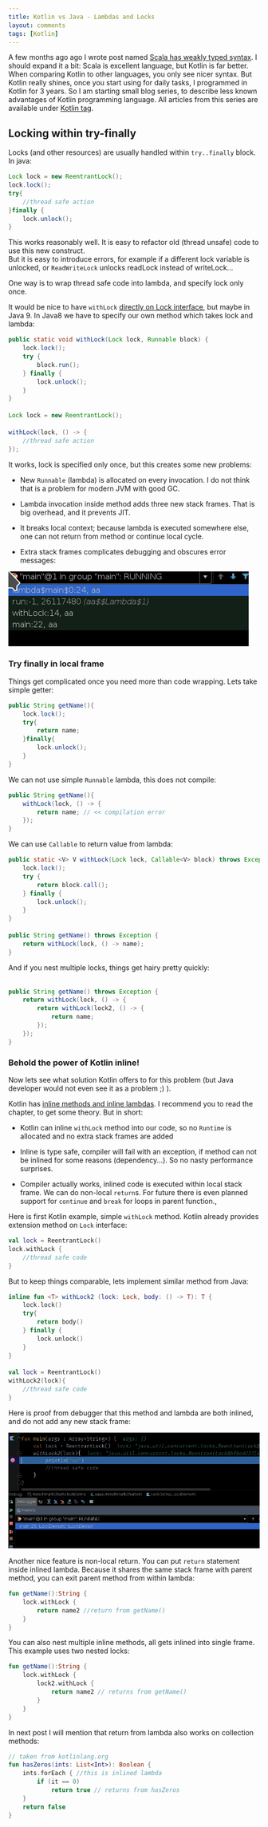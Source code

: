 ```yaml
---
title: Kotlin vs Java - Lambdas and Locks
layout: comments
tags: [Kotlin]
---
```


A few months ago ago I wrote post named [Scala has weakly typed syntax](http://www.mapdb.org/blog/scala_has_weakly_typed_syntax/). 
I should expand it a bit: Scala is excellent language, but Kotlin is far better. 
When comparing Kotlin to other languages, you only see nicer syntax. 
But Kotlin really shines, once you start using  for daily tasks, I programmed in Kotlin for 3 years. 
So I am starting small blog series, to describe less known advantages of Kotlin programming language. 
All articles from this series are available under [Kotlin tag](http://www.mapdb.org/blog/tag/#Kotlin).

## Locking within try-finally

Locks (and other resources) are usually handled within `try..finally` block. In java:

```java
Lock lock = new ReentrantLock();       
lock.lock();
try{
    //thread safe action
}finally {
    lock.unlock();
}
```
This works reasonably well. 
It is easy to refactor old (thread unsafe) code to use this new construct.    
But it is easy to introduce errors, 
for example if a different lock variable is unlocked, or `ReadWriteLock` unlocks readLock instead of writeLock... 

One way is to wrap thread safe code into lambda, and specify lock only once.

It would be nice to have `withLock` [directly on Lock interface](https://stackoverflow.com/questions/24034240/why-didnt-java-8-add-withlock-default-methods-to-the-java-util-concurrent-lo), but maybe in Java 9. 
In Java8 we have to specify our own method which takes lock and lambda:

```java
public static void withLock(Lock lock, Runnable block) {
    lock.lock();
    try {
        block.run();
    } finally {
        lock.unlock();
    }
}

Lock lock = new ReentrantLock();

withLock(lock, () -> {
    //thread safe action
});
```        

It works, lock is specified only once, but this creates some new problems:

* New `Runnable` (lambda) is allocated on every invocation. I do not think that is a problem for modern JVM with good GC.

* Lambda invocation inside method adds three new stack frames. That is big overhead, and it prevents JIT.

* It breaks local context; because lambda is executed somewhere else, one can not return from method or continue local cycle.
  
* Extra stack frames complicates debugging and obscures error messages: 

![Stack frames from lambda](/images/blog/kotlin1-java-lambda-stack.png)


### Try finally in local frame

Things get complicated once you need more than code wrapping. Lets take simple getter:
```java
public String getName(){
    lock.lock();
    try{
        return name;    
    }finally{
        lock.unlock();    
    }
}
```
We can not use simple `Runnable` lambda, this does not compile:

```java
public String getName(){
    withLock(lock, () -> {
        return name; // << compilation error
    });
}
```

We can use `Callable` to return value from lambda:

```java
public static <V> V withLock(Lock lock, Callable<V> block) throws Exception {
    lock.lock();
    try {
        return block.call();
    } finally {
        lock.unlock();
    }
}

public String getName() throws Exception {
    return withLock(lock, () -> name);
}
```
And if you nest multiple locks, things get hairy pretty quickly:

```java

public String getName() throws Exception {
    return withLock(lock, () -> {
        return withLock(lock2, () -> {
            return name;
        });
    });
}
```

### Behold the power of Kotlin inline!

Now lets see what solution Kotlin offers to for this problem (but Java developer would not even see it as a problem ;) ).

Kotlin has [inline methods and inline lambdas](https://kotlinlang.org/docs/reference/inline-functions.html).
I recommend you to read the chapter, to get some theory. But in short:

* Kotlin can inline `withLock` method into our code, so no `Runtime` is allocated and no extra stack frames are added

* Inline is type safe, compiler will fail with an exception, if method can not be inlined for some reasons (dependency...). So no nasty performance surprises.

* Compiler actually works, inlined code is executed within local stack frame. We can do non-local `return`s.  For future there is even planned support for `continue` and `break` for loops in parent function.,

Here is first Kotlin example, simple `withLock` method. Kotlin already provides extension method on `Lock` interface:

```kotlin
val lock = ReentrantLock()
lock.withLock { 
    //thread safe code
}
```

But to keep things comparable, lets implement similar method from Java:

```kotlin
inline fun <T> withLock2 (lock: Lock, body: () -> T): T {
    lock.lock()
    try{
        return body()
    } finally {
        lock.unlock()
    }
}

val lock = ReentrantLock()
withLock2(lock){
    //thread safe code
}
```

Here is proof from debugger that this  method and lambda are both inlined, and do not add any new stack frame:

![Stack frames from lambda](/images/blog/kotlin1-java-lambda-stack2.png)

Another nice feature is non-local return. You can put `return` statement inside inlined lambda. 
Because it shares the same stack frame with parent method, you can exit parent method from within lambda:

```kotlin
fun getName():String {
    lock.withLock {
        return name2 //return from getName()
    }
}
```

You can also nest multiple inline methods, all gets inlined into single frame. 
This example uses two nested locks:

```kotlin
fun getName():String {
    lock.withLock {
        lock2.withLock {
            return name2 // returns from getName()
        }
    }
}
```


In next post I will mention that return from lambda also works on collection methods:

```kotlin
// taken from kotlinlang.org
fun hasZeros(ints: List<Int>): Boolean {
    ints.forEach { //this is inlined lambda
        if (it == 0) 
            return true // returns from hasZeros
    }
    return false
}
```
